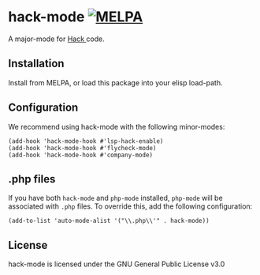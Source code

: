 # hack-mode [![MELPA](http://melpa.org/packages/hack-mode-badge.svg)](http://melpa.org/#/hack-mode)
A major-mode for [ Hack ](https://hacklang.org/) code.

## Installation

Install from MELPA, or load this package into your elisp load-path.

## Configuration

We recommend using hack-mode with the following minor-modes:

```emacs-lisp
(add-hook 'hack-mode-hook #'lsp-hack-enable)
(add-hook 'hack-mode-hook #'flycheck-mode)
(add-hook 'hack-mode-hook #'company-mode)
```

## .php files

If you have both `hack-mode` and `php-mode` installed, `php-mode` will
be associated with `.php` files. To override this, add the following
configuration:

```emacs-lisp
(add-to-list 'auto-mode-alist '("\\.php\\'" . hack-mode))
```

## License

hack-mode is licensed under the GNU General Public License v3.0
